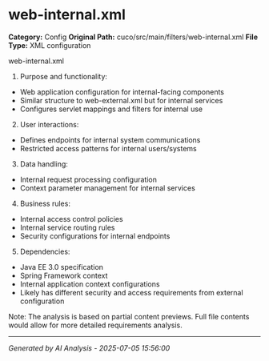 # web-internal.xml

**Category:** Config
**Original Path:** cuco/src/main/filters/web-internal.xml
**File Type:** XML configuration

web-internal.xml
1. Purpose and functionality:
- Web application configuration for internal-facing components
- Similar structure to web-external.xml but for internal services
- Configures servlet mappings and filters for internal use

2. User interactions:
- Defines endpoints for internal system communications
- Restricted access patterns for internal users/systems

3. Data handling:
- Internal request processing configuration
- Context parameter management for internal services

4. Business rules:
- Internal access control policies
- Internal service routing rules
- Security configurations for internal endpoints

5. Dependencies:
- Java EE 3.0 specification
- Spring Framework context
- Internal application context configurations
- Likely has different security and access requirements from external configuration

Note: The analysis is based on partial content previews. Full file contents would allow for more detailed requirements analysis.

---
*Generated by AI Analysis - 2025-07-05 15:56:00*

